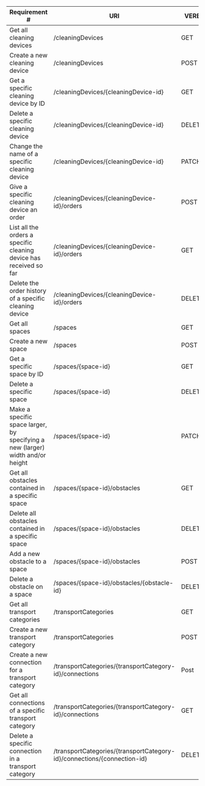 |Requirement # | URI | VERB |
|---|---|---|
| Get all cleaning devices                                                                      | /cleaningDevices | GET |
| Create a new cleaning device                                                                  | /cleaningDevices | POST |
| Get a specific cleaning device by ID                                                          | /cleaningDevices/{cleaningDevice-id} | GET |
| Delete a specific cleaning device                                                             | /cleaningDevices/{cleaningDevice-id} | DELETE |
| Change the name of a specific cleaning device                                                 | /cleaningDevices/{cleaningDevice-id} | PATCH |
| Give a specific cleaning device an order                                         | /cleaningDevices/{cleaningDevice-id}/orders | POST |
| List all the orders a specific cleaning device has received so far                        | /cleaningDevices/{cleaningDevice-id}/orders | GET |
| Delete the order history of a specific cleaning device                                    | /cleaningDevices/{cleaningDevice-id}/orders | DELETE |
| Get all spaces                                                                 | /spaces | GET |
| Create a new space                                                             | /spaces | POST |
| Get a specific space by ID                                                     | /spaces/{space-id} | GET |
| Delete a specific space                                                        | /spaces/{space-id} | DELETE |
| Make a specific space larger, by specifying a new (larger) width and/or height | /spaces/{space-id} | PATCH |
| Get all obstacles contained in a specific space                                  | /spaces/{space-id}/obstacles | GET |
| Delete all obstacles contained in a specific space                               | /spaces/{space-id}/obstacles | DELETE |
| Add a new obstacle to a space                                                    | /spaces/{space-id}/obstacles | POST |
| Delete a obstacle on a space                                                     | /spaces/{space-id}/obstacles/{obstacle-id} | DELETE |
| Get all transport categories                                                            | /transportCategories | GET |
| Create a new transport category                                                        | /transportCategories | POST |
| Create a new connection for a transport category                                       | /transportCategories/{transportCategory-id}/connections | Post |
| Get all connections of a specific transport category                                   | /transportCategories/{transportCategory-id}/connections | GET |
| Delete a specific connection in a transport category                                   | /transportCategories/{transportCategory-id}/connections/{connection-id} | DELETE |